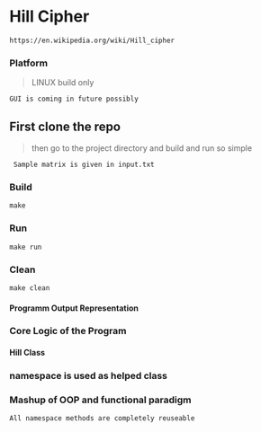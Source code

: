 # Hill Cipher

    https://en.wikipedia.org/wiki/Hill_cipher

### Platform

> LINUX build only

    GUI is coming in future possibly

## First clone the repo
> then go to the project directory and build and run
> so simple

     Sample matrix is given in input.txt

### Build

    make

### Run

    make run

### Clean

    make clean

#### Programm Output Representation

### Core Logic of the Program

#### Hill Class

### namespace is used as helped class

### Mashup of OOP and functional paradigm

    All namespace methods are completely reuseable
